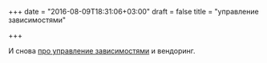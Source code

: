 +++
date = "2016-08-09T18:31:06+03:00"
draft = false
title = "управление зависимостями"

+++

<p>И снова <a href="http://jmoiron.net/blog/dependencies/">про управление зависимостями</a> и вендоринг.&nbsp;</p>

